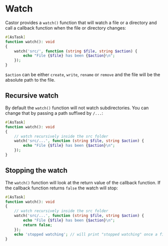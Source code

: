 # Watch

Castor provides a `watch()` function that will watch a file or a directory and
call a callback function when the file or directory changes:

```php
#[AsTask]
function watch(): void
{
    watch('src/', function (string $file, string $action) {
        echo "File {$file} has been {$action}\n";
    });
}
```

`$action` can be either `create`, `write`, `rename` or `remove` and the file
will be the absolute path to the file.

## Recursive watch

By default the `watch()` function will not watch subdirectories. You can change
that by passing a path suffixed by `/...`:

```php
#[AsTask]
function watch(): void
{
    // watch recursively inside the src folder
    watch('src/...', function (string $file, string $action) {
        echo "File {$file} has been {$action}\n";
    });
}
```

## Stopping the watch

The `watch()` function will look at the return value of the callback function. If
the callback function returns `false` the watch will stop:

```php
#[AsTask]
function watch(): void
{
    // watch recursively inside the src folder
    watch('src/...', function (string $file, string $action) {
        echo "File {$file} has been {$action}\n";
        return false;
    });
    echo 'stopped watching'; // will print "stopped watching" once a file has been modified in the src folder
}
```
